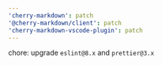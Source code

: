 ```yaml
---
'cherry-markdown': patch
'@cherry-markdown/client': patch
'cherry-markdown-vscode-plugin': patch
---
```


chore: upgrade `eslint@8.x` and `prettier@3.x`
